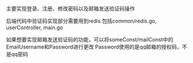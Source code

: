 主要实现登录、注册、修改密码以及邮箱发送验证码操作

后端代码中验证码实现部分需要用到redis
包括common/redis.go, userController, main.go

如果想要实现邮箱发送验证码的功能，可以将someConst/mailConst中的EmailUsername和Password进行更改
Password使用的是qq邮箱的授权码，不是qq密码